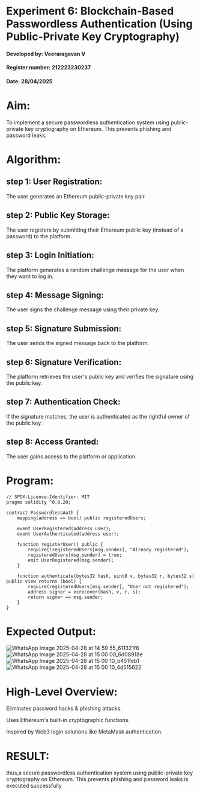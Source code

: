# Experiment 6: Blockchain-Based Passwordless Authentication (Using Public-Private Key Cryptography)
#### Developed by: Veeraragavan V
#### Register number: 212223230237
#### Date: 28/04/2025
# Aim:
To implement a secure passwordless authentication system using public-private key cryptography on Ethereum. This prevents phishing and password leaks.

# Algorithm:
## step 1: User Registration:

The user generates an Ethereum public-private key pair.

## step 2: Public Key Storage:

The user registers by submitting their Ethereum public key (instead of a password) to the platform.

## step 3: Login Initiation:

The platform generates a random challenge message for the user when they want to log in.

## step 4: Message Signing:

The user signs the challenge message using their private key.

## step 5: Signature Submission:

The user sends the signed message back to the platform.

## step 6: Signature Verification:

The platform retrieves the user's public key and verifies the signature using the public key.

## step 7: Authentication Check:

If the signature matches, the user is authenticated as the rightful owner of the public key.

## step 8: Access Granted:

The user gains access to the platform or application.


# Program:

```
// SPDX-License-Identifier: MIT
pragma solidity ^0.8.20;

contract PasswordlessAuth {
    mapping(address => bool) public registeredUsers;

    event UserRegistered(address user);
    event UserAuthenticated(address user);

    function registerUser() public {
        require(!registeredUsers[msg.sender], "Already registered");
        registeredUsers[msg.sender] = true;
        emit UserRegistered(msg.sender);
    }

    function authenticate(bytes32 hash, uint8 v, bytes32 r, bytes32 s) public view returns (bool) {
        require(registeredUsers[msg.sender], "User not registered");
        address signer = ecrecover(hash, v, r, s);
        return signer == msg.sender;
    }
}
```

# Expected Output:
![WhatsApp Image 2025-04-28 at 14 59 55_611321f6](https://github.com/user-attachments/assets/59ac4648-5263-482c-860c-28a029746043)
![WhatsApp Image 2025-04-28 at 15 00 00_6d08918e](https://github.com/user-attachments/assets/f725d1bc-6dfa-4fe0-ba62-53375b762257)
![WhatsApp Image 2025-04-28 at 15 00 10_b451feb1](https://github.com/user-attachments/assets/a36c9e9a-904a-4390-abdc-d22547ddaa4a)
![WhatsApp Image 2025-04-28 at 15 00 10_4d515622](https://github.com/user-attachments/assets/ce86464f-a93e-453a-a4ba-3044efbed303)




# High-Level Overview:
Eliminates password hacks & phishing attacks.


Uses Ethereum's built-in cryptographic functions.


Inspired by Web3 login solutions like MetaMask authentication.

# RESULT: 
thus,a secure passwordless authentication system using public-private key cryptography on Ethereum. This prevents phishing and password leaks is executed successfully
